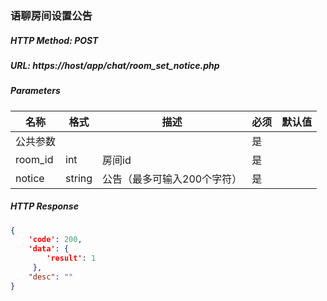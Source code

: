 ### 语聊房间设置公告

##### HTTP Method: POST
##### URL: https://host/app/chat/room_set_notice.php


#####  Parameters
名称|格式|描述|必须|默认值
---|---|---|---|---
公共参数|||是|
room_id|int|房间id|是|
notice|string|公告（最多可输入200个字符）|是|


##### HTTP Response
```json
{
    'code': 200,
    'data': {
        'result': 1
     },
    "desc": ""
}
```